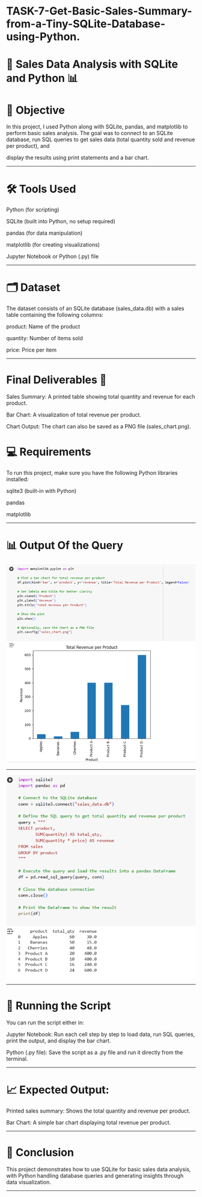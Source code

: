 # TASK-7-Get-Basic-Sales-Summary-from-a-Tiny-SQLite-Database-using-Python. 

# 🛒 Sales Data Analysis with SQLite and Python 📊

# 🎯 Objective

In this project, I used Python along with SQLite, pandas, and matplotlib to perform basic sales analysis. The goal was to connect to an SQLite database, run SQL queries to get sales data (total quantity sold and revenue per product), and

display the results using print statements and a bar chart.

---
# 🛠️ Tools Used

Python (for scripting)

SQLite (built into Python, no setup required)

pandas (for data manipulation)

matplotlib (for creating visualizations)

Jupyter Notebook or Python (.py) file

---
# 🗂️ Dataset

The dataset consists of an SQLite database (sales_data.db) with a sales table containing the following columns:

product: Name of the product

quantity: Number of items sold

price: Price per item

---

# Final Deliverables 🎁 

Sales Summary: A printed table showing total quantity and revenue for each product.

Bar Chart: A visualization of total revenue per product.

Chart Output: The chart can also be saved as a PNG file (sales_chart.png).

# 💻 Requirements
To run this project, make sure you have the following Python libraries installed:

sqlite3 (built-in with Python)

pandas

matplotlib

---
# 📊 Output Of the Query

![image alt](https://github.com/Saktalmale16/TASK-7-Get-Basic-Sales-Summary-from-a-Tiny-SQLite-Database-using-Python./blob/main/image%201.PNG)

---
![image alt](https://github.com/Saktalmale16/TASK-7-Get-Basic-Sales-Summary-from-a-Tiny-SQLite-Database-using-Python./blob/main/image%202.PNG)

---

# 🚀 Running the Script
You can run the script either in:

Jupyter Notebook: Run each cell step by step to load data, run SQL queries, print the output, and display the bar chart.

Python (.py file): Save the script as a .py file and run it directly from the terminal.

---
# 📈 Expected Output:
Printed sales summary: Shows the total quantity and revenue per product.

Bar Chart: A simple bar chart displaying total revenue per product.

---
# 🎉 Conclusion
This project demonstrates how to use SQLite for basic sales data analysis, with Python handling database queries and generating insights through data visualization.

---

